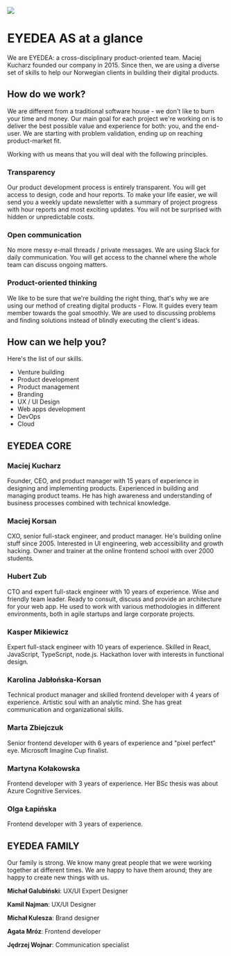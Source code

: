 ![](https://eyedea.io/img/eyedea_og_img.png)

# EYEDEA AS at a glance 

We are EYEDEA: a cross-disciplinary product-oriented team. Maciej Kucharz founded our company in 2015. Since then, we are using a diverse set of skills to help our Norwegian clients in building their digital products.    

## How do we work?

We are different from a traditional software house - we don't like to burn your time and money. Our main goal for each project we're working on is to deliver the best possible value and experience for both: you, and the end-user. We are starting with problem validation, ending up on reaching product-market fit. 

Working with us means that you will deal with the following principles.

### Transparency

Our product development process is entirely transparent. You will get access to design, code and hour reports. To make your life easier, we will send you a weekly update newsletter with a summary of project progress with hour reports and most exciting updates. You will not be surprised with hidden or unpredictable costs.

### Open communication 

No more messy e-mail threads / private messages. We are using Slack for daily communication. You will get access to the channel where the whole team can discuss ongoing matters.

### Product-oriented thinking

We like to be sure that we're building the right thing, that's why we are using our method of creating digital products - Flow. It guides every team member towards the goal smoothly. We are used to discussing problems and finding solutions instead of blindly executing the client's ideas. 


## How can we help you?

Here's the list of our skills.

- Venture building
- Product development 
- Product management
- Branding
- UX / UI Design
- Web apps development
- DevOps
- Cloud

## EYEDEA CORE

### Maciej Kucharz
Founder, CEO, and product manager with 15 years of experience in designing and implementing products. Experienced in building and managing product teams. He has high awareness and understanding of business processes combined with technical knowledge.

### Maciej Korsan
CXO, senior full-stack engineer, and product manager. He's building online stuff since 2005. Interested in UI engineering, web accessibility and growth hacking. Owner and trainer at the online frontend school with over 2000 students.


### Hubert Zub
CTO and expert full-stack engineer with 10 years of experience. Wise and friendly team leader. Ready to consult, discuss and provide an architecture for your web app. He used to work with various methodologies in different environments, both in agile startups and large corporate projects. 


### Kasper Mikiewicz
Expert full-stack engineer with 10 years of experience. Skilled in React, JavaScript, TypeScript, node.js. Hackathon lover with interests in functional design.


### Karolina Jabłońska-Korsan
Technical product manager and skilled frontend developer with 4 years of experience. Artistic soul with an analytic mind. She has great communication and organizational skills. 


### Marta Zbiejczuk
Senior frontend developer with 6 years of experience and "pixel perfect" eye. Microsoft Imagine Cup finalist.

### Martyna Kołakowska
Frontend developer with 3 years of experience. Her BSc thesis was about Azure Cognitive Services.

### Olga Łapińska
Frontend developer with 3 years of experience. 



## EYEDEA FAMILY

Our family is strong. We know many great people that we were working together at different times. We are happy to have them around; they are happy to create new things with us.

**Michał Galubiński**: UX/UI Expert Designer

**Kamil Najman**: UX/UI Designer

**Michał Kulesza**: Brand designer

**Agata Mróz**: Frontend developer

**Jędrzej Wojnar**: Communication specialist
